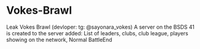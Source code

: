 # Vokes-Brawl
Leak Vokes Brawl (devloper: tg: @sayonara_vokes)
A server on the BSDS 41 is created to the server added: List of leaders,
clubs, 
club league, 
players showing on the network, 
Normal BattleEnd
